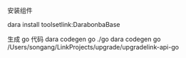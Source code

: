 
安装组件

dara install toolsetlink:DarabonbaBase


生成 go 代码
dara codegen go ./go
dara codegen go /Users/songang/LinkProjects/upgrade/upgradelink-api-go